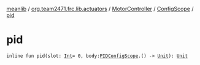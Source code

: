 [meanlib](../../../index.md) / [org.team2471.frc.lib.actuators](../../index.md) / [MotorController](../index.md) / [ConfigScope](index.md) / [pid](./pid.md)

# pid

`inline fun pid(slot: `[`Int`](https://kotlinlang.org/api/latest/jvm/stdlib/kotlin/-int/index.html)` = 0, body: `[`PIDConfigScope`](-p-i-d-config-scope/index.md)`.() -> `[`Unit`](https://kotlinlang.org/api/latest/jvm/stdlib/kotlin/-unit/index.html)`): `[`Unit`](https://kotlinlang.org/api/latest/jvm/stdlib/kotlin/-unit/index.html)